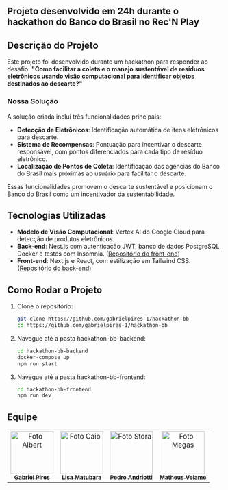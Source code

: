 ## Projeto desenvolvido em 24h durante o hackathon do Banco do Brasil no Rec'N Play

## Descrição do Projeto
Este projeto foi desenvolvido durante um hackathon para responder ao desafio: **"Como facilitar a coleta e o manejo sustentável de resíduos eletrônicos usando visão computacional para identificar objetos destinados ao descarte?"**

### Nossa Solução
A solução criada inclui três funcionalidades principais:
- **Detecção de Eletrônicos**: Identificação automática de itens eletrônicos para descarte.
- **Sistema de Recompensas**: Pontuação para incentivar o descarte responsável, com pontos diferenciados para cada tipo de resíduo eletrônico.
- **Localização de Pontos de Coleta**: Identificação das agências do Banco do Brasil mais próximas ao usuário para facilitar o descarte.

Essas funcionalidades promovem o descarte sustentável e posicionam o Banco do Brasil como um incentivador da sustentabilidade.

## Tecnologias Utilizadas
- **Modelo de Visão Computacional**: Vertex AI do Google Cloud para detecção de produtos eletrônicos.
- **Back-end**: Nest.js com autenticação JWT, banco de dados PostgreSQL, Docker e testes com Insomnia. ([Repositório do front-end](https://github.com/pedroandriottii/hackaton-bb-frontend))
- **Front-end**: Next.js e React, com estilização em Tailwind CSS. ([Repositório do back-end](https://github.com/pedroandriottii/hackaton-bb-backend))

## Como Rodar o Projeto

1. Clone o repositório:
   ```bash
   git clone https://github.com/gabrielpires-1/hackathon-bb
   cd https://github.com/gabrielpires-1/hackathon-bb

2. Navegue até a pasta hackathon-bb-backend:
   ```bash
   cd hackathon-bb-backend
   docker-compose up
   npm run start

3. Navegue até a pasta hackathon-bb-frontend:
   ```bash
   cd hackathon-bb-frontend
   npm run dev

## Equipe
<table>
  <tr>
    <td align="center">
      <a href="https://github.com/gabrielpires-1">
        <img src="https://avatars.githubusercontent.com/u/111147078?v=4" width="100px;" alt="Foto Albert"/><br>
        <sub>
          <b>Gabriel Pires</b>
        </sub>
      </a>
    </td>
    <td align="center">
      <a href="https://github.com/lilymtbr">
        <img src="https://avatars.githubusercontent.com/u/142419881?v=4" width="100px;" alt="Foto Caio"/><br>
        <sub>
          <b>Lisa Matubara</b>
        </sub>
      </a>
    </td>
    <td align="center">
      <a href="https://github.com/pedroandriottii">
        <img src="https://avatars.githubusercontent.com/u/112347899?v=4" width="100px;" alt="Foto Stora"/><br>
        <sub>
          <b>Pedro Andriotti</b>
        </sub>
      </a>
    </td>
    <td align="center">
      <a href="https://github.com/MatheusVelame">
        <img src="https://avatars.githubusercontent.com/u/142419976?v=4" width="100px;" alt="Foto Megas"/><br>
        <sub>
          <b>Matheus Velame</b>
        </sub>
      </a>
    </td>
  </tr>
</table>
